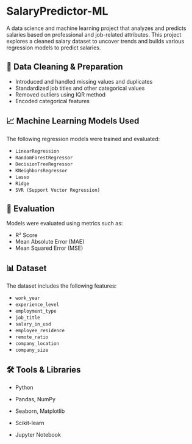 
# SalaryPredictor-ML

A data science and machine learning project that analyzes and predicts salaries based on professional and job-related attributes. This project explores a cleaned salary dataset to uncover trends and builds various regression models to predict salaries.

## 🧹 Data Cleaning & Preparation
- Introduced and handled missing values and duplicates
- Standardized job titles and other categorical values
- Removed outliers using IQR method
- Encoded categorical features

## 📈 Machine Learning Models Used
The following regression models were trained and evaluated:
- `LinearRegression`
- `RandomForestRegressor`
- `DecisionTreeRegressor`
- `KNeighborsRegressor`
- `Lasso`
- `Ridge`
- `SVR (Support Vector Regression)`

## 🧪 Evaluation
Models were evaluated using metrics such as:
- R² Score
- Mean Absolute Error (MAE)
- Mean Squared Error (MSE)

## 📊 Dataset
The dataset includes the following features:
- `work_year`
- `experience_level`
- `employment_type`
- `job_title`
- `salary_in_usd`
- `employee_residence`
- `remote_ratio`
- `company_location`
- `company_size`
  
## 🛠️ Tools & Libraries
- Python
- Pandas, NumPy
- Seaborn, Matplotlib
- Scikit-learn


- Jupyter Notebook
